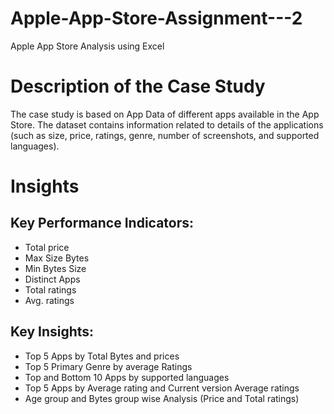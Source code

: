 # Apple-App-Store-Assignment---2
Apple App Store Analysis using Excel
<h1>Description of the Case Study</h1>
        <p>
            The case study is based on App Data of different apps available in the App Store. The dataset contains information related to details of the applications (such as size, price, ratings, genre, number of screenshots, and supported languages).
        </p>
 <h1>Insights</h1>
        <h2>Key Performance Indicators:</h2>
        <ul>
            <li>Total price</li>
            <li>Max Size Bytes</li>
            <li>Min Bytes Size</li>
            <li>Distinct Apps</li>
            <li>Total ratings</li>
            <li>Avg. ratings</li>
        </ul>
        <h2>Key Insights:</h2>
        <ul>
            <li>Top 5 Apps by Total Bytes and prices</li>
            <li>Top 5 Primary Genre by average Ratings</li>
            <li>Top and Bottom 10 Apps by supported languages</li>
            <li>Top 5 Apps by Average rating and Current version Average ratings</li>
            <li>Age group and Bytes group wise Analysis (Price and Total ratings)</li>
        </ul>
